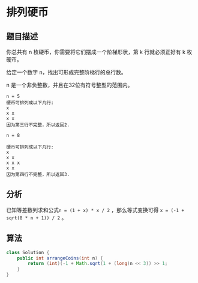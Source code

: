 # 排列硬币

## 题目描述

你总共有 n 枚硬币，你需要将它们摆成一个阶梯形状，第 k 行就必须正好有 k 枚硬币。

给定一个数字 n，找出可形成完整阶梯行的总行数。

n 是一个非负整数，并且在32位有符号整型的范围内。

```
n = 5
硬币可排列成以下几行:
x
x x
x x
因为第三行不完整，所以返回2.

n = 8

硬币可排列成以下几行:
x
x x
x x x
x x
因为第四行不完整，所以返回3.
```

## 分析

已知等差数列求和公式`n = (1 + x) * x / 2` ，那么等式变换可得 `x = (-1 + sqrt(8 * n + 1)) / 2`  。

## 算法

```java
class Solution {
    public int arrangeCoins(int n) {
        return (int)(-1 + Math.sqrt(1 + (long)n << 3)) >> 1;
    }
}
```
